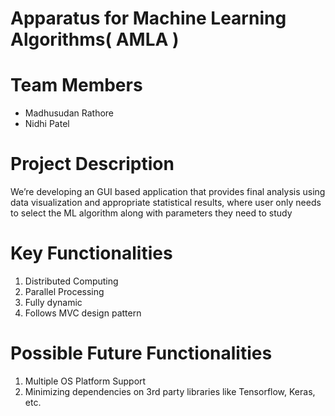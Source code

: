 # Apparatus for Machine Learning Algorithms( AMLA )

<h1>Team Members</h1>
<ul>
	<li>Madhusudan Rathore</li>
	<li>Nidhi Patel</li>
</ul>

<h1>Project Description</h1>
<p>We’re developing an GUI based application that provides final analysis using data visualization and appropriate statistical results, where user only needs to select the ML algorithm along with parameters they need to study</p>

<h1>Key Functionalities</h1>
<ol>
	<li>Distributed Computing</li>
	<li>Parallel Processing</li>
	<li>Fully dynamic</li>
	<li>Follows MVC design pattern</li>
</ol>
  
<h1>Possible Future Functionalities</h1>
<ol>
	<li>Multiple OS Platform Support</li>
	<li>Minimizing dependencies on 3rd party libraries like Tensorflow, Keras, etc.</li>
</ol>